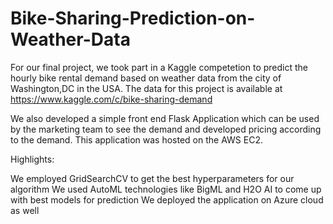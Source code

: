 # Bike-Sharing-Prediction-on-Weather-Data

For our final project, we took part in a Kaggle competetion to predict the hourly bike rental demand based on weather data from the city of Washington,DC in the USA. The data for this project is available at https://www.kaggle.com/c/bike-sharing-demand

We also developed a simple front end Flask Application which can be used by the marketing team to see the demand and developed pricing according to the demand. This application was hosted on the AWS EC2.

Highlights: 

We employed GridSearchCV to get the best hyperparameters for our algorithm
We used AutoML technologies like BigML and H2O AI to come up with best models for prediction
We deployed the application on Azure cloud as well
